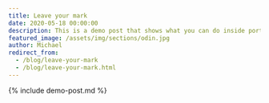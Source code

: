 ```yaml
---
title: Leave your mark
date: 2020-05-18 00:00:00
description: This is a demo post that shows what you can do inside portfolio and blog posts. We’ve included everything you need to create engaging posts and case studies to show off your work in a beautiful way.
featured_image: /assets/img/sections/odin.jpg
author: Michael
redirect_from:
  - /blog/leave-your-mark
  - /blog/leave-your-mark.html
---
```


{% include demo-post.md %}